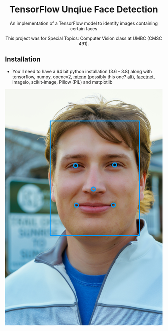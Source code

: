 <h1 align="center">
   TensorFlow Unqiue Face Detection
</h1>
<p align="center">
   An implementation of a TensorFlow model to identify images containing certain faces
 </p>
 <p align="center">
  This project was for Special Topics: Computer Vision class at UMBC (CMSC 491).
</p>

## Installation

* You'll need to have a 64 bit python installation (3.6 - 3.8) along with tensorflow, numpy, opencv2, [mtcnn](https://github.com/ipazc/mtcnn) (possibly this one? [alt](https://github.com/jonaphin/facenet)), [facetnet](https://github.com/davidsandberg/facenet), imageio, scikit-image, Pillow (PIL) and matplotlib

![chas](research/result.jpg)